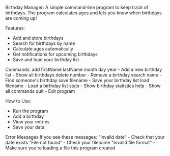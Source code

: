 Birthday Manager:
A simple command-line program to keep track of birthdays. The program calculates ages and lets you know when birthdays are coming up!

Features:
- Add and store birthdays
- Search for birthdays by name
- Calculate ages automatically
- Get notifications for upcoming birthdays
- Save and load your birthday list

Commands:
add firstName lastName month day year - Add a new birthday
list                                 - Show all birthdays
delete number                        - Remove a birthday
search name                          - Find someone's birthday
save filename                        - Save your birthday list
load filename                        - Load a birthday list
stats                               - Show birthday statistics
help                                - Show all commands
quit                                - Exit program

How to Use:
- Run the program
- Add a birthday
- View your entries
- Save your data

Error Messages
If you see these messages:
"Invalid date" - Check that your date exists
"File not found" - Check your filename
"Invalid file format" - Make sure you're loading a file this program created